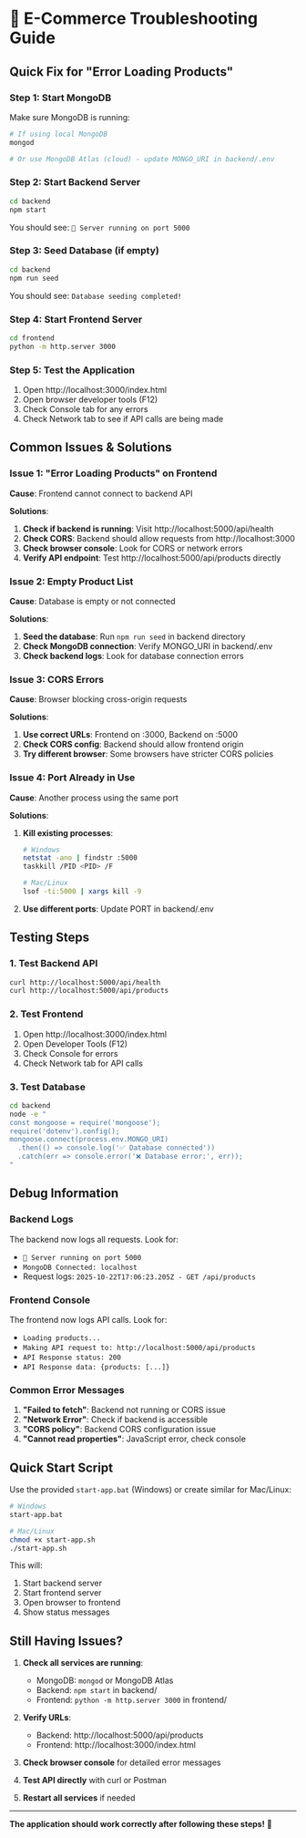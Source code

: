 # 🔧 E-Commerce Troubleshooting Guide

## Quick Fix for "Error Loading Products"

### Step 1: Start MongoDB
Make sure MongoDB is running:
```bash
# If using local MongoDB
mongod

# Or use MongoDB Atlas (cloud) - update MONGO_URI in backend/.env
```

### Step 2: Start Backend Server
```bash
cd backend
npm start
```
You should see: `🚀 Server running on port 5000`

### Step 3: Seed Database (if empty)
```bash
cd backend
npm run seed
```
You should see: `Database seeding completed!`

### Step 4: Start Frontend Server
```bash
cd frontend
python -m http.server 3000
```

### Step 5: Test the Application
1. Open http://localhost:3000/index.html
2. Open browser developer tools (F12)
3. Check Console tab for any errors
4. Check Network tab to see if API calls are being made

## Common Issues & Solutions

### Issue 1: "Error Loading Products" on Frontend
**Cause**: Frontend cannot connect to backend API

**Solutions**:
1. **Check if backend is running**: Visit http://localhost:5000/api/health
2. **Check CORS**: Backend should allow requests from http://localhost:3000
3. **Check browser console**: Look for CORS or network errors
4. **Verify API endpoint**: Test http://localhost:5000/api/products directly

### Issue 2: Empty Product List
**Cause**: Database is empty or not connected

**Solutions**:
1. **Seed the database**: Run `npm run seed` in backend directory
2. **Check MongoDB connection**: Verify MONGO_URI in backend/.env
3. **Check backend logs**: Look for database connection errors

### Issue 3: CORS Errors
**Cause**: Browser blocking cross-origin requests

**Solutions**:
1. **Use correct URLs**: Frontend on :3000, Backend on :5000
2. **Check CORS config**: Backend should allow frontend origin
3. **Try different browser**: Some browsers have stricter CORS policies

### Issue 4: Port Already in Use
**Cause**: Another process using the same port

**Solutions**:
1. **Kill existing processes**: 
   ```bash
   # Windows
   netstat -ano | findstr :5000
   taskkill /PID <PID> /F
   
   # Mac/Linux
   lsof -ti:5000 | xargs kill -9
   ```
2. **Use different ports**: Update PORT in backend/.env

## Testing Steps

### 1. Test Backend API
```bash
curl http://localhost:5000/api/health
curl http://localhost:5000/api/products
```

### 2. Test Frontend
1. Open http://localhost:3000/index.html
2. Open Developer Tools (F12)
3. Check Console for errors
4. Check Network tab for API calls

### 3. Test Database
```bash
cd backend
node -e "
const mongoose = require('mongoose');
require('dotenv').config();
mongoose.connect(process.env.MONGO_URI)
  .then(() => console.log('✅ Database connected'))
  .catch(err => console.error('❌ Database error:', err));
"
```

## Debug Information

### Backend Logs
The backend now logs all requests. Look for:
- `🚀 Server running on port 5000`
- `MongoDB Connected: localhost`
- Request logs: `2025-10-22T17:06:23.205Z - GET /api/products`

### Frontend Console
The frontend now logs API calls. Look for:
- `Loading products...`
- `Making API request to: http://localhost:5000/api/products`
- `API Response status: 200`
- `API Response data: {products: [...]}`

### Common Error Messages

1. **"Failed to fetch"**: Backend not running or CORS issue
2. **"Network Error"**: Check if backend is accessible
3. **"CORS policy"**: Backend CORS configuration issue
4. **"Cannot read properties"**: JavaScript error, check console

## Quick Start Script

Use the provided `start-app.bat` (Windows) or create similar for Mac/Linux:

```bash
# Windows
start-app.bat

# Mac/Linux
chmod +x start-app.sh
./start-app.sh
```

This will:
1. Start backend server
2. Start frontend server  
3. Open browser to frontend
4. Show status messages

## Still Having Issues?

1. **Check all services are running**:
   - MongoDB: `mongod` or MongoDB Atlas
   - Backend: `npm start` in backend/
   - Frontend: `python -m http.server 3000` in frontend/

2. **Verify URLs**:
   - Backend: http://localhost:5000/api/products
   - Frontend: http://localhost:3000/index.html

3. **Check browser console** for detailed error messages

4. **Test API directly** with curl or Postman

5. **Restart all services** if needed

---

**The application should work correctly after following these steps!** 🎉
